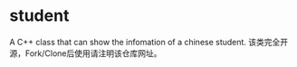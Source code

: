 # student
A C++ class that can show the infomation of a chinese student.
该类完全开源，Fork/Clone后使用请注明该仓库网址。
